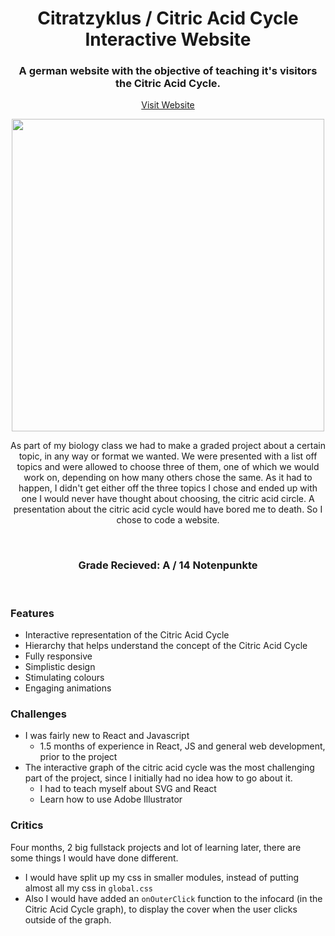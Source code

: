 <h1 align="center">
 Citratzyklus / Citric Acid Cycle Interactive Website
</h1>



<h3 align="center">
A german website with the objective of teaching it's visitors the Citric Acid Cycle.</h3>

<p align="center">
<a align="center" href="https://citratzyklus.vercel.app">Visit Website</a>
 </p>
<p align="center">
<img src="https://user-images.githubusercontent.com/70843626/130143961-87fdcf45-dc23-43d3-92a6-5c760a62c9de.png" width=500/>
 </p>

<p align="center"> 
As part of my biology class we had to make a graded project about a certain topic, in any way or format we wanted. We were presented with a list off topics and were allowed to choose three of them, one of which we would work on, depending on how many others chose the same. As it had to happen, I didn't get either off the three topics I chose and ended up with one I would never have thought about choosing, the citric acid circle. A presentation about the citric acid cycle would have bored me to death. So I chose to code a website.</p>

<br/>
<h3 align="center" border-bottom="none"> Grade Recieved:  A / 14 Notenpunkte</h3>

<br/>


### Features
* Interactive representation of the Citric Acid Cycle
* Hierarchy that helps understand the concept of the Citric Acid Cycle
* Fully responsive
* Simplistic design
* Stimulating colours
* Engaging animations

### Challenges
* I was fairly new to React and Javascript
  * 1.5 months of experience in React, JS and general web development, prior to the project
* The interactive graph of the citric acid cycle was the most challenging part of the project, since I initially had no idea how to go about it.
  * I had to teach myself about SVG and React
  * Learn how to use Adobe Illustrator



### Critics
Four months, 2 big fullstack projects and lot of learning later, there are some things I would have done different.  
- I would have split up my css in smaller modules, instead of putting almost all my css in `global.css`
- Also I would have added an `onOuterClick` function to the infocard (in the Citric Acid Cycle graph), to display the cover when the user clicks outside of the graph.
